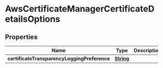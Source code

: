 

# AwsCertificateManagerCertificateDetailsOptions


## Properties

| Name | Type | Description | Notes |
|------------ | ------------- | ------------- | -------------|
|**certificateTransparencyLoggingPreference** | [**String**](String.md) |  |  [optional] |



